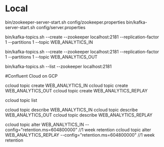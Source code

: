# Local
bin/zookeeper-server-start.sh config/zookeeper.properties
bin/kafka-server-start.sh config/server.properties

bin/kafka-topics.sh --create --zookeeper localhost:2181 --replication-factor 1 --partitions 1 --topic WEB_ANALYTICS_IN

bin/kafka-topics.sh --create --zookeeper localhost:2181 --replication-factor 1 --partitions 1 --topic WEB_ANALYTICS_OUT

bin/kafka-topics.sh --list --zookeeper localhost:2181

#Confluent Cloud on GCP

ccloud topic create WEB_ANALYTICS_IN
ccloud topic create WEB_ANALYTICS_OUT
ccloud topic create WEB_ANALYTICS_REPLAY

ccloud topic list

ccloud topic describe WEB_ANALYTICS_IN
ccloud topic describe WEB_ANALYTICS_OUT
ccloud topic describe WEB_ANALYTICS_REPLAY

ccloud topic alter WEB_ANALYTICS_IN --config="retention.ms=604800000" //1 week retention
ccloud topic alter WEB_ANALYTICS_REPLAY --config="retention.ms=604800000" //1 week retention
